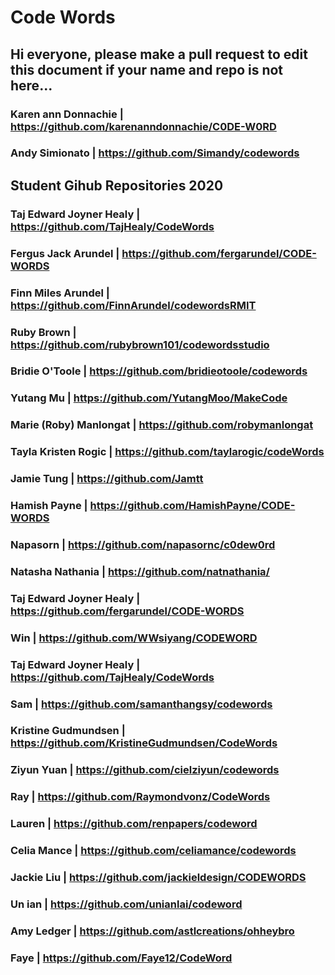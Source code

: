 # Code Words

## Hi everyone, please make a pull request to edit this document if your name and repo is not here...

### Karen ann Donnachie | https://github.com/karenanndonnachie/C0DE-W0RD
### Andy Simionato | https://github.com/Simandy/codewords
## Student Gihub Repositories 2020
### Taj Edward Joyner Healy | https://github.com/TajHealy/CodeWords
### Fergus Jack Arundel | https://github.com/fergarundel/CODE-WORDS
### Finn Miles Arundel | https://github.com/FinnArundel/codewordsRMIT
### Ruby Brown | https://github.com/rubybrown101/codewordsstudio
### Bridie O'Toole | https://github.com/bridieotoole/codewords
### Yutang Mu | https://github.com/YutangMoo/MakeCode
### Marie (Roby) Manlongat | https://github.com/robymanlongat
### Tayla Kristen Rogic | https://github.com/taylarogic/codeWords
### Jamie Tung | https://github.com/Jamtt
### Hamish Payne | https://github.com/HamishPayne/CODE-WORDS
### Napasorn | https://github.com/napasornc/c0dew0rd
### Natasha Nathania | https://github.com/natnathania/
### Taj Edward Joyner Healy | https://github.com/fergarundel/CODE-WORDS
### Win | https://github.com/WWsiyang/CODEWORD
### Taj Edward Joyner Healy | https://github.com/TajHealy/CodeWords
### Sam | https://github.com/samanthangsy/codewords
### Kristine Gudmundsen | https://github.com/KristineGudmundsen/CodeWords
### Ziyun Yuan | https://github.com/cielziyun/codewords
### Ray | https://github.com/Raymondvonz/CodeWords
### Lauren | https://github.com/renpapers/codeword
### Celia Mance | https://github.com/celiamance/codewords
### Jackie Liu | https://github.com/jackieldesign/CODEWORDS
### Un ian | https://github.com/unianlai/codeword
### Amy Ledger | https://github.com/astlcreations/ohheybro
### Faye | https://github.com/Faye12/CodeWord
